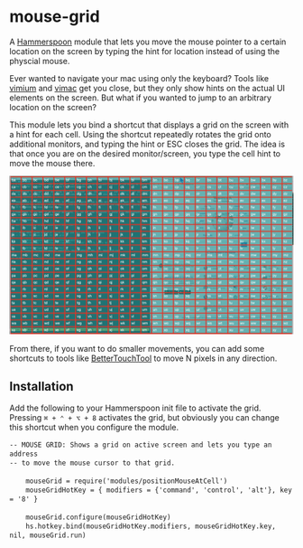 # mouse-grid
A [Hammerspoon][1] module that lets you move the mouse pointer to a certain location on the screen by typing the hint for location instead of using the physcial mouse. 

Ever wanted to navigate your mac using only the keyboard? Tools like [vimium][2] and [vimac][3] get you close, but they only show hints on the actual UI elements on the screen. But what if you wanted to jump to an arbitrary location on the screen?

This module lets you bind a shortcut that displays a grid on the screen with a hint for each cell. Using the shortcut repeatedly rotates the grid onto additional monitors, and typing the hint or ESC closes the grid. The idea is that once you are on the desired monitor/screen, you type the cell hint to move the mouse there.

![screenshot-of-mouse-grid](demo.jpg)

From there, if you want to do smaller movements, you can add some shortcuts to tools like [BetterTouchTool][4] to move N pixels in any direction. 

## Installation

Add the following to your Hammerspoon init file to activate the grid. Pressing `⌘ + ⌃ + ⌥ + 8` activates the grid, but obviously you can change this shortcut when you configure the module.

```
-- MOUSE GRID: Shows a grid on active screen and lets you type an address
-- to move the mouse cursor to that grid. 

    mouseGrid = require('modules/positionMouseAtCell')
    mouseGridHotKey = { modifiers = {'command', 'control', 'alt'}, key = '8' }

    mouseGrid.configure(mouseGridHotKey)
    hs.hotkey.bind(mouseGridHotKey.modifiers, mouseGridHotKey.key, nil, mouseGrid.run)
```

[1]: https://www.hammerspoon.org/
[2]: https://www.hammerspoon.org/
[3]: https://github.com/nchudleigh/vimac
[4]: https://folivora.ai/
